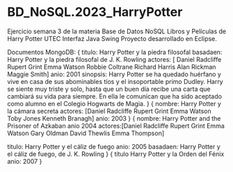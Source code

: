 # BD_NoSQL.2023_HarryPotter
Ejercicio semana 3 de la materia Base de Datos NoSQL
Libros y Películas de Harry Potter
UTEC
Interfaz Java Swing
Proyecto desarrollado en Eclipse.

Documentos MongoDB:
{
titulo: Harry Potter y la piedra filosofal
basadaen: Harry Potter y la piedra filosofal de J. K. Rowling
actores: [ Daniel Radcliffe
	Rupert Grint
	Emma Watson
	Robbie Coltrane
	Richard Harris
	Alan Rickman
	Maggie Smith]
anio: 2001
sinopsis: Harry Potter se ha quedado huérfano y vive en casa de sus abominables tíos y el insoportable primo Dudley. Harry se siente muy triste y solo, hasta que un buen día recibe una carta que cambiará su vida para siempre. En ella le comunican que ha sido aceptado como alumno en el Colegio Hogwarts de Magia.
}
{
nombre: Harry Potter y la cámara secreta
actores: [Daniel Radcliffe
	Rupert Grint
	Emma Watson
	Toby Jones
	Kenneth Branagh]
anio: 2003
}
{
nombre: Harry Potter and the Prisoner of Azkaban
anio 2004
actores:[Daniel Radcliffe
		Rupert Grint
		Emma Watson
		Gary Oldman
		David Thewlis
		Emma Thompson]


titulo:	Harry Potter y el cáliz de fuego
anio: 2005
basadaen: Harry Potter y el cáliz de fuego, de J. K. Rowling
}
{
título	Harry Potter y la Orden del Fénix
anio: 2007
}
